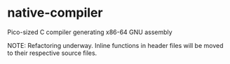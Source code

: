 # native-compiler
Pico-sized C compiler generating x86-64 GNU assembly

NOTE: Refactoring underway. Inline functions in header files will be moved to their respective source files.
